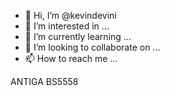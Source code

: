 - 👋 Hi, I’m @kevindevini
- 👀 I’m interested in ...
- 🌱 I’m currently learning ...
- 💞️ I’m looking to collaborate on ...
- 📫 How to reach me ...

<!---
kevindevini/kevindevini is a ✨ special ✨ repository because its `README.md` (this file) appears on your GitHub profile.
You can click the Preview link to take a look at your changes.
--->
ANTIGA BS5558
